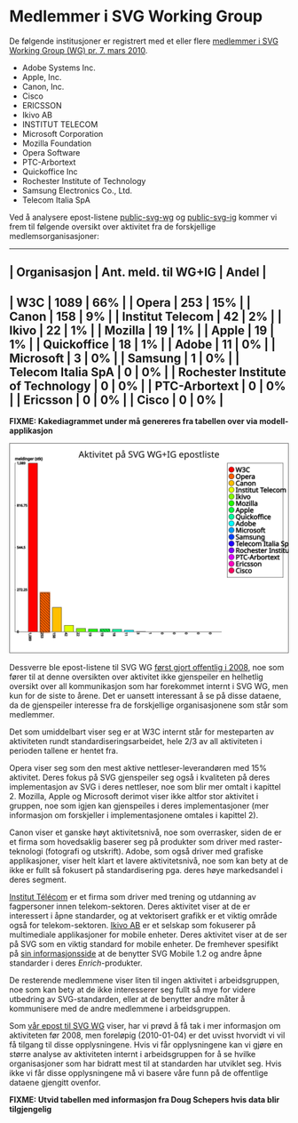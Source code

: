 
# Medlemmer i SVG Working Group #

De følgende institusjoner er registrert med et eller flere [medlemmer i
SVG Working Group (WG) pr. 7. mars 2010][1].

 * Adobe Systems Inc.
 * Apple, Inc.
 * Canon, Inc.
 * Cisco
 * ERICSSON
 * Ikivo AB
 * INSTITUT TELECOM
 * Microsoft Corporation
 * Mozilla Foundation
 * Opera Software
 * PTC-Arbortext
 * Quickoffice Inc
 * Rochester Institute of Technology
 * Samsung Electronics Co., Ltd.
 * Telecom Italia SpA

Ved å analysere epost-listene [public-svg-wg][2] og [public-svg-ig][3]
kommer vi frem til følgende oversikt over aktivitet fra de forskjellige
medlemsorganisasjoner:

--------------------------------------------------------------------
| Organisasjon                      | Ant. meld. til WG+IG | Andel |
--------------------------------------------------------------------
| W3C                               |                 1089 |   66% |
| Opera                             |                  253 |   15% |
| Canon                             |                  158 |    9% |
| Institut Telecom                  |                   42 |    2% |
| Ikivo                             |                   22 |    1% |
| Mozilla                           |                   19 |    1% |
| Apple                             |                   19 |    1% |
| Quickoffice                       |                   18 |    1% |
| Adobe                             |                   11 |    0% |
| Microsoft                         |                    3 |    0% |
| Samsung                           |                    1 |    0% |
| Telecom Italia SpA                |                    0 |    0% |
| Rochester Institute of Technology |                    0 |    0% |
| PTC-Arbortext                     |                    0 |    0% |
| Ericsson                          |                    0 |    0% |
| Cisco                             |                    0 |    0% |
--------------------------------------------------------------------

**FIXME: Kakediagrammet under må genereres fra tabellen over via modell-applikasjon**

![Fordeling av epost-aktivitet](epost-aktivitet.svg)

Dessverre ble epost-listene til SVG WG [først gjort offentlig i 2008][4],
noe som fører til at denne oversikten over aktivitet ikke gjenspeiler en
helhetlig oversikt over all kommunikasjon som har forekommet internt i SVG
WG, men kun for de siste to årene. Det er uansett interessant å se på disse
dataene, da de gjenspeiler interesse fra de forskjellige organisasjonene som
står som medlemmer.

Det som umiddelbart viser seg er at W3C internt står for mesteparten av
aktiviteten rundt standardiseringsarbeidet, hele 2/3 av all aktiviteten i
perioden tallene er hentet fra.

Opera viser seg som den mest aktive nettleser-leverandøren med 15%
aktivitet. Deres fokus på SVG gjenspeiler seg også i kvaliteten på deres
implementasjon av SVG i deres nettleser, noe som blir mer omtalt i kapittel
2. Mozilla, Apple og Microsoft derimot viser ikke altfor stor aktivitet i
gruppen, noe som igjen kan gjenspeiles i deres implementasjoner (mer
informasjon om forskjeller i implementasjonene omtales i kapittel 2).

Canon viser et ganske høyt aktivitetsnivå, noe som overrasker, siden de er
et firma som hovedsaklig baserer seg på produkter som driver med
raster-teknologi (fotografi og utskrift). Adobe, som også driver med
grafiske applikasjoner, viser helt klart et lavere aktivitetsnivå, noe som
kan bety at de ikke er fullt så fokusert på standardisering pga. deres høye
markedsandel i deres segment.

[Institut Télécom][5] er et firma som driver med trening og utdanning av
fagpersoner innen telekom-sektoren. Deres aktivitet viser at de er
interessert i åpne standarder, og at vektorisert grafikk er et viktig område
også for telekom-sektoren. [Ikivo AB][6] er et selskap som fokuserer på
multimediale applikasjoner for mobile enheter. Deres aktivitet viser at de
ser på SVG som en viktig standard for mobile enheter. De fremhever spesifikt
på [sin informasjonsside][7] at de benytter SVG Mobile 1.2 og andre åpne
standarder i deres *Enrich*-produkter.

De resterende medlemmene viser liten til ingen aktivitet i arbeidsgruppen,
noe som kan bety at de ikke interesserer seg fullt så mye for videre
utbedring av SVG-standarden, eller at de benytter andre måter å kommunisere
med de andre medlemmene i arbeidsgruppen.

Som [vår epost til SVG WG][4] viser, har vi prøvd å få tak i mer informasjon
om aktiviteten før 2008, men foreløpig (2010-01-04) er det uvisst hvorvidt
vi vil få tilgang til disse opplysningene. Hvis vi får opplysningene kan vi
gjøre en større analyse av aktiviteten internt i arbeidsgruppen for å se
hvilke organisasjoner som har bidratt mest til at standarden har utviklet
seg. Hvis ikke vi får disse opplysningene må vi basere våre funn på de
offentlige dataene gjengitt ovenfor.

**FIXME: Utvid tabellen med informasjon fra Doug Schepers hvis data blir tilgjengelig**

[1]: http://www.w3.org/2000/09/dbwg/details?group=19480&public=1&gs=1& "SVG Working Group Participants"
[2]: http://lists.w3.org/Archives/Public/public-svg-wg/ "SVG Working Group public mailing list archive, extracted 2010-04-01"
[3]: http://lists.w3.org/Archives/Public/public-svg-ig/ "SVG Interest Group public mailing list archive, extracted 2010-04-01"
[4]: w3c_reply_2010_03_08.txt "Information directly from Doug Schepers, W3C SVG WG Team Contact, dated 2010-03-08"
[5]: http://www.institut-telecom.fr/p_en_present_inst_36.html "Institut Télécom about page"
[6]: http://www.ikivo.com/04about.html "Ikivo AB about page"
[7]: http://www.ikivo.com/open_standards.html "Ikivo - Based on open standards"

